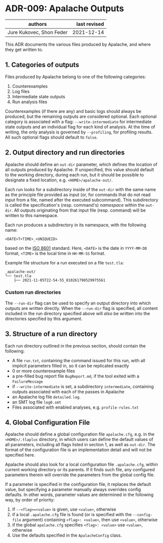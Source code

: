 # ADR-009: Apalache Outputs

| authors                                | last revised    |
| -------------------------------------- | --------------: |
| Jure Kukovec, Shon Feder               | 2021-12-14      |

This ADR documents the various files produced by Apalache, and where they get written to.

## 1. Categories of outputs
Files produced by Apalache belong to one of the following categories:

  1. Counterexamples 
  2. Log files
  3. Intermediate state outputs
  4. Run analysis files

Counterexamples (if there are any) and basic logs should always be produced, but the remaining outputs are considered optional. 
Each optional category is associated with a flag: `--write-intermediate` for intermediate state outputs and an individual flag for each kind of analysis. At the time of writing, the only analysis is governed by `--profiling`, for profiling results. 
All such optional flags should default to `false`.

## 2. Output directory and run directories
Apalache should define an `out-dir` parameter, which defines the location of all outputs produced by Apalache. If unspecified, this value should default to the working directory, during each run, but it should be possible to designate a fixed location, e.g. `<HOME>/apalache-out/`.

Each run looks for a subdirectory inside of the `out-dir` with the same name as
the principle file provided as input (or, for commands that do not read input
from a file, named after the executed subcommand). This subdirectory is called
the specification's (resp. command's) *namespace* within the `out-dir`.  All
outputs originating from that input file (resp. command) will be written to this
namespace.

Each run produces a subdirectory in its namespace, with the following name:

```
<DATE>T<TIME>_<UNIQUEID>
```

based on the [ISO 8601](https://en.wikipedia.org/wiki/ISO_8601) standard.
Here, `<DATE>` is the date in `YYYY-MM-DD` format, `<TIME>` is the local time in `HH-MM-SS` format.

Example file structure for a run executed on a file `test.tla`:

```
_apalache-out/
└── test.tla
    ├── 2021-11-05T22-54-55_810261790529975561
```

### Custom run directories

The `--run-dir` flag can be used to specify an output directory into which
outputs are written directly. When the `--run-dir` flag is specified, all
content included in the run directory specified above will *also* be written
into the directories specified by this argument.

## 3. Structure of a run directory

Each run directory outlined in the previous section, should contain the
following:
  
- A file `run.txt`, containing the command issued for this run, with all implicit parameters filled in, so it can be replicated exactly
- 0 or more counterexample files
- a pre-filled bug report file `BugReport.md`, if the tool exited with a `FailureMessage`
- if `--write-intermediate` is set, a subdirectory `intermediate`, containing outputs associated with each of the passes in Apalache
- an Apalache log file `detailed.log`.
- an SMT log file `log0.smt`
- Files associated with enabled analyses, e.g. `profile-rules.txt`

## 4. Global Configuration File

Apalache should define a global configuration file `apalache.cfg`, e.g. in the `<HOME>/.tlaplus` directory, in which users can define the default values of all parameters, including all flags listed in section 1, as well as `out-dir`. The format of the configuration file is an implementation detail and will not be specified here.

Apalache should also look for a local configuration file `.apalache.cfg`, within
current working directory or its parents. If it finds such file, any configured
parameters therein will override the parameters from the global config file.

If a parameter is specified in the configuration file, it replaces the default value, but specifying a parameter manually always overrides config defaults.
In other words, parameter values are determined in the following way, by order of priority:

1. If `--<flag>=<value>` is given, use `<value>`, otherwise
2. if a local `.apalache.cfg` file is found (or is specified with the `--config-file` argument) containing `<flag>: <value>`, then
    use `<value>`, otherwise
3. if the global `apalache.cfg` specifies `<flag>: <value>` use `<value>`,
    otherwise
4. Use the defaults specified in the `ApalacheConfig` class.
